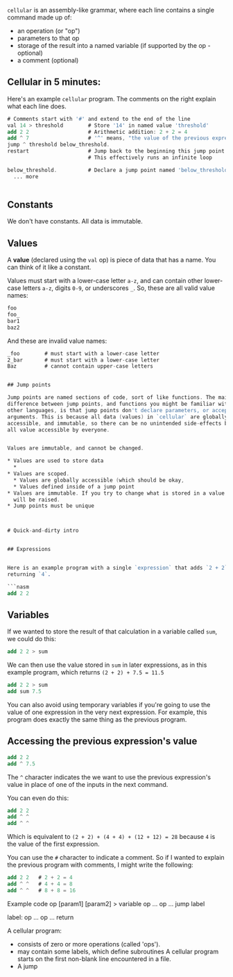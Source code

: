 `cellular` is an assembly-like grammar, where each line contains a
single command made up of:

* an operation (or "op")
* parameters to that op
* storage of the result into a named variable (if supported by the op -
  optional)
* a comment (optional)

## Cellular in 5 minutes:

Here's an example `cellular` program. The comments on the right explain what
each line does.

```nasm
# Comments start with '#' and extend to the end of the line
val 14 > threshold        # Store '14' in named value 'threshold'
add 2 2                   # Arithmetic addition: 2 + 2 = 4
add ^ 7                   # '^' means, "the value of the previous expression"
jump ^ threshold below_threshold.
restart                   # Jump back to the beginning this jump point
                          # This effectively runs an infinite loop

below_threshold.          # Declare a jump point named 'below_threshold.'
  ... more 
  
```

## Constants

We don't have constants. All data is immutable.

## Values

A **value** (declared using the `val` op) is piece of data that has a name. You
can think of it like a constant.

Values must start with a lower-case letter `a-z`, and can contain other
lower-case letters `a-z`, digits `0-9`, or underscores `_`. So, these are all valid value
names:

```nasm
foo
foo_
bar1
baz2
```

And these are invalid value names:

```nasm
_foo        # must start with a lower-case letter
2_bar       # must start with a lower-case letter
Baz         # cannot contain upper-case letters


## Jump points

Jump points are named sections of code, sort of like functions. The main
difference between jump points, and functions you might be familiar with from
other languages, is that jump points don't declare parameters, or accept
arguments. This is because all data (values) in `cellular` are globally
accessible, and immutable, so there can be no unintended side-effects by making
all value accessible by everyone.


Values are immutable, and cannot be changed.

* Values are used to store data
  * 
* Values are scoped.
  * Values are globally accessible (which should be okay, 
  * Values defined inside of a jump point
* Values are immutable. If you try to change what is stored in a value an error
  will be raised.
* Jump points must be unique



# Quick-and-dirty intro


## Expressions


Here is an example program with a single `expression` that adds `2 + 2`,
returning `4`.

```nasm
add 2 2
```


## Variables

If we wanted to store the result of that calculation in a variable called `sum`,
we could do this:

```nasm
add 2 2 > sum
```

We can then use the value stored in `sum` in later expressions, as in this
example program, which returns `(2 + 2) + 7.5 = 11.5`

```nasm
add 2 2 > sum
add sum 7.5
```

You can also avoid using temporary variables if you're going to use the value of
one expression in the very next expression. For example, this program does
exactly the same thing as the previous program.


## Accessing the previous expression's value

```nasm
add 2 2
add ^ 7.5
```

The `^` character indicates the we want to use the previous expression's value
in place of one of the inputs in the next command.

You can even do this:

```nasm
add 2 2
add ^ ^   
add ^ ^
```

Which is equivalent to `(2 + 2) + (4 + 4) + (12 + 12) = 28` because `4` is the
value of the first expression.

You can use the `#` character to indicate a comment. So if I wanted to explain
the previous program with comments, I might write the following:

```nasm
add 2 2   # 2 + 2 = 4
add ^ ^   # 4 + 4 = 8
add ^ ^   # 8 + 8 = 16
```



Example code
op [param1] [param2] > variable
op ...
op ...
jump label

label:
  op ...
  op ...
  return

A cellular program:
- consists of zero or more operations (called 'ops').
- may contain some labels, which define subroutines
A cellular program starts on the first non-blank line encountered in a file.
- A jump 
